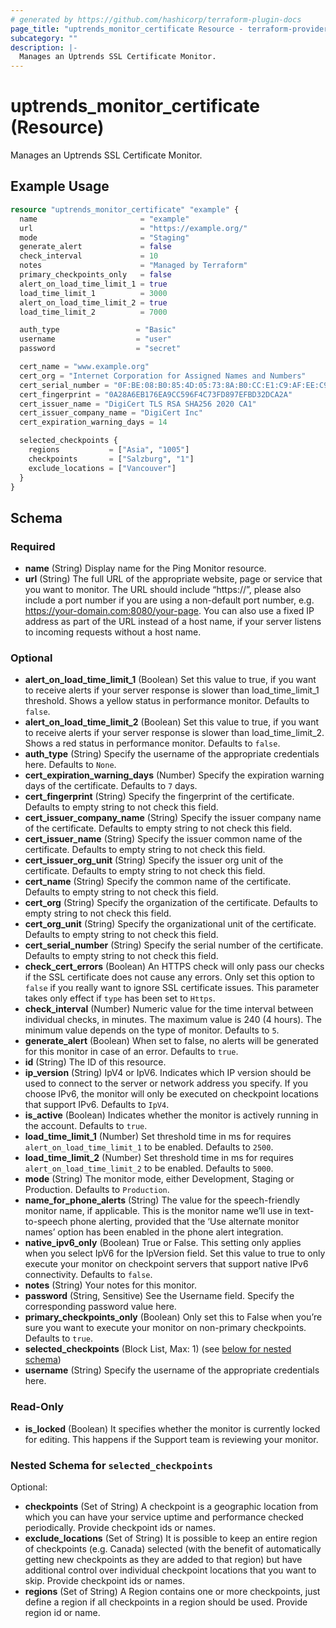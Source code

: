 ```yaml
---
# generated by https://github.com/hashicorp/terraform-plugin-docs
page_title: "uptrends_monitor_certificate Resource - terraform-provider-uptends"
subcategory: ""
description: |-
  Manages an Uptrends SSL Certificate Monitor.
---
```


# uptrends_monitor_certificate (Resource)

Manages an Uptrends SSL Certificate Monitor.

## Example Usage

```terraform
resource "uptrends_monitor_certificate" "example" {
  name                       = "example"
  url                        = "https://example.org/"
  mode                       = "Staging"
  generate_alert             = false
  check_interval             = 10
  notes                      = "Managed by Terraform"
  primary_checkpoints_only   = false
  alert_on_load_time_limit_1 = true
  load_time_limit_1          = 3000
  alert_on_load_time_limit_2 = true
  load_time_limit_2          = 7000

  auth_type                 = "Basic"
  username                  = "user"
  password                  = "secret"

  cert_name = "www.example.org"
  cert_org = "Internet Corporation for Assigned Names and Numbers"
  cert_serial_number = "0F:BE:08:B0:85:4D:05:73:8A:B0:CC:E1:C9:AF:EE:C9"
  cert_fingerprint = "0A28A6EB176EA9CC596F4C73FD897EFBD32DCA2A"
  cert_issuer_name = "DigiCert TLS RSA SHA256 2020 CA1"
  cert_issuer_company_name = "DigiCert Inc"
  cert_expiration_warning_days = 14

  selected_checkpoints {
    regions           = ["Asia", "1005"]
    checkpoints       = ["Salzburg", "1"]
    exclude_locations = ["Vancouver"]
  }
}
```

<!-- schema generated by tfplugindocs -->
## Schema

### Required

- **name** (String) Display name for the Ping Monitor resource.
- **url** (String) The full URL of the appropriate website, page or service that you want to monitor. The URL should include “https://”, please also include a port number if you are using a non-default port number, e.g. https://your-domain.com:8080/your-page. You can also use a fixed IP address as part of the URL instead of a host name, if your server listens to incoming requests without a host name.

### Optional

- **alert_on_load_time_limit_1** (Boolean) Set this value to true, if you want to receive alerts if your server response is slower than load_time_limit_1 threshold. Shows a yellow status in performance monitor. Defaults to `false`.
- **alert_on_load_time_limit_2** (Boolean) Set this value to true, if you want to receive alerts if your server response is slower than load_time_limit_2. Shows a red status in performance monitor. Defaults to `false`.
- **auth_type** (String) Specify the username of the appropriate credentials here. Defaults to `None`.
- **cert_expiration_warning_days** (Number) Specify the expiration warning days of the certificate. Defaults to `7` days.
- **cert_fingerprint** (String) Specify the fingerprint of the certificate. Defaults to empty string to not check this field.
- **cert_issuer_company_name** (String) Specify the issuer company name of the certificate. Defaults to empty string to not check this field.
- **cert_issuer_name** (String) Specify the issuer common name of the certificate. Defaults to empty string to not check this field.
- **cert_issuer_org_unit** (String) Specify the issuer org unit of the certificate. Defaults to empty string to not check this field.
- **cert_name** (String) Specify the common name of the certificate. Defaults to empty string to not check this field.
- **cert_org** (String) Specify the organization of the certificate. Defaults to empty string to not check this field.
- **cert_org_unit** (String) Specify the organizational unit of the certificate. Defaults to empty string to not check this field.
- **cert_serial_number** (String) Specify the serial number of the certificate. Defaults to empty string to not check this field.
- **check_cert_errors** (Boolean) An HTTPS check will only pass our checks if the SSL certificate does not cause any errors. Only set this option to `false` if you really want to ignore SSL certificate issues. This parameter takes only effect if `type` has been set to `Https`.
- **check_interval** (Number) Numeric value for the time interval between individual checks, in minutes. The maximum value is 240 (4 hours). The minimum value depends on the type of monitor. Defaults to `5`.
- **generate_alert** (Boolean) When set to false, no alerts will be generated for this monitor in case of an error. Defaults to `true`.
- **id** (String) The ID of this resource.
- **ip_version** (String) IpV4 or IpV6. Indicates which IP version should be used to connect to the server or network address you specify. If you choose IPv6, the monitor will only be executed on checkpoint locations that support IPv6. Defaults to `IpV4`.
- **is_active** (Boolean) Indicates whether the monitor is actively running in the account. Defaults to `true`.
- **load_time_limit_1** (Number) Set threshold time in ms for requires `alert_on_load_time_limit_1` to be enabled. Defaults to `2500`.
- **load_time_limit_2** (Number) Set threshold time in ms for requires `alert_on_load_time_limit_2` to be enabled. Defaults to `5000`.
- **mode** (String) The monitor mode, either Development, Staging or Production. Defaults to `Production`.
- **name_for_phone_alerts** (String) The value for the speech-friendly monitor name, if applicable. This is the monitor name we’ll use in text-to-speech phone alerting, provided that the ‘Use alternate monitor names’ option has been enabled in the phone alert integration.
- **native_ipv6_only** (Boolean) True or False. This setting only applies when you select IpV6 for the IpVersion field. Set this value to true to only execute your monitor on checkpoint servers that support native IPv6 connectivity. Defaults to `false`.
- **notes** (String) Your notes for this monitor.
- **password** (String, Sensitive) See the Username field. Specify the corresponding password value here.
- **primary_checkpoints_only** (Boolean) Only set this to False when you’re sure you want to execute your monitor on non-primary checkpoints. Defaults to `true`.
- **selected_checkpoints** (Block List, Max: 1) (see [below for nested schema](#nestedblock--selected_checkpoints))
- **username** (String) Specify the username of the appropriate credentials here.

### Read-Only

- **is_locked** (Boolean) It specifies whether the monitor is currently locked for editing. This happens if the Support team is reviewing your monitor.

<a id="nestedblock--selected_checkpoints"></a>
### Nested Schema for `selected_checkpoints`

Optional:

- **checkpoints** (Set of String) A checkpoint is a geographic location from which you can have your service uptime and performance checked periodically. Provide checkpoint ids or names.
- **exclude_locations** (Set of String) It is possible to keep an entire region of checkpoints (e.g. Canada) selected (with the benefit of automatically getting new checkpoints as they are added to that region) but have additional control over individual checkpoint locations that you want to skip. Provide checkpoint ids or names.
- **regions** (Set of String) A Region contains one or more checkpoints, just define a region if all checkpoints in a region should be used. Provide region id or name.


